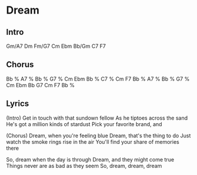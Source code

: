# Dream

## Intro

Gm/A7 Dm Fm/G7 Cm
Ebm Bb/Gm C7 F7

## Chorus

Bb % A7 % Bb % G7 %
Cm Ebm Bb % C7 % Cm F7
Bb % A7 % Bb % G7 %
Cm Ebm Bb G7 Cm F7 Bb %

## Lyrics

(Intro)
Get in touch with that sundown fellow
As he tiptoes across the sand
He's got a million kinds of stardust
Pick your favorite brand, and

(Chorus)
Dream, when you're feeling blue
Dream, that's the thing to do
Just watch the smoke rings rise in the air
You'll find your share of memories there

So, dream when the day is through
Dream, and they might come true
Things never are as bad as they seem
So, dream, dream, dream
